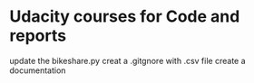 # Udacity courses for Code and reports
update the bikeshare.py
creat a .gitgnore with .csv file
create a documentation
